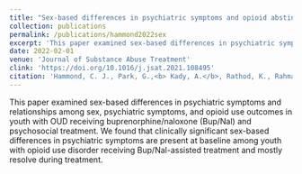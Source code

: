 ```yaml
---
title: "Sex-based differences in psychiatric symptoms and opioid abstinence during buprenorphine/naloxone treatment in adolescents with opioid use disorders"
collection: publications
permalink: /publications/hammond2022sex
excerpt: 'This paper examined sex-based differences in psychiatric symptoms and relationships among sex, psychiatric symptoms, and opioid use outcomes in youth with OUD receiving buprenorphine/naloxone (Bup/Nal) and psychosocial treatment. We found that clinically significant sex-based differences in psychiatric symptoms are present at baseline among youth with opioid use disorder receiving Bup/Nal-assisted treatment and mostly resolve during treatment.'
date: 2022-02-01
venue: 'Journal of Substance Abuse Treatment'
clink: 'https://doi.org/10.1016/j.jsat.2021.108495'
citation: 'Hammond, C. J., Park, G.,<b> Kady, A.</b>, Rathod, K., Rahman, N., Vidal, C., Wenzel, K., & Fishman, M. (2022). Sex-based differences in psychiatric symptoms and opioid abstinence during buprenorphine/naloxone treatment in adolescents with opioid use disorders. Journal of substance abuse treatment, 133, 108495. https://doi.org/10.1016/j.jsat.2021.108495'
---
```

This paper examined sex-based differences in psychiatric symptoms and relationships among sex, psychiatric symptoms, and opioid use outcomes in youth with OUD receiving buprenorphine/naloxone (Bup/Nal) and psychosocial treatment. We found that clinically significant sex-based differences in psychiatric symptoms are present at baseline among youth with opioid use disorder receiving Bup/Nal-assisted treatment and mostly resolve during treatment.
